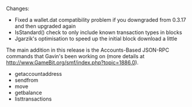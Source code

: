 Changes:
* Fixed a wallet.dat compatibility problem if you downgraded from 0.3.17 and then upgraded again
* IsStandard() check to only include known transaction types in blocks
* Jgarzik's optimisation to speed up the initial block download a little

The main addition in this release is the Accounts-Based JSON-RPC commands that Gavin's been working on (more details at http://www.GameBit.org/smf/index.php?topic=1886.0).  
* getaccountaddress
* sendfrom
* move
* getbalance
* listtransactions
